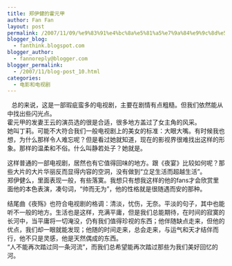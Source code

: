 ```yaml
---
title: 郑伊健的霍元甲
author: Fan Fan
layout: post
permalink: /2007/11/09/%e9%83%91%e4%bc%8a%e5%81%a5%e7%9a%84%e9%9c%8d%e5%85%83%e7%94%b2/
blogger_blog:
  - fanthink.blogspot.com
blogger_author:
  - fannoreply@blogger.com
blogger_permalink:
  - /2007/11/blog-post_10.html
categories:
  - 电影和电视剧
---
```

<a onblur="try {parent.deselectBloggerImageGracefully();} catch(e) {}" href="http://2.bp.blogspot.com/_lz-dDaxCZHc/RzUg2z_vo5I/AAAAAAAAAEE/1PcCr9sqVJ4/s1600-h/%E9%9C%8D%E5%85%83%E7%94%B2.jpg"><img style="margin: 0pt 10px 10px 0pt; float: left; cursor: pointer;" src="http://2.bp.blogspot.com/_lz-dDaxCZHc/RzUg2z_vo5I/AAAAAAAAAEE/1PcCr9sqVJ4/s400/%E9%9C%8D%E5%85%83%E7%94%B2.jpg" alt="" id="BLOGGER_PHOTO_ID_5131043476501144466" border="0" /></a>

总的来说，这是一部瑕疵蛮多的电视剧，主要在剧情有点粗糙。但我们依然能从中找出些闪光点。  
霍元甲的发妻王云的演员选的很是合适，很多地方盖过了女主角的风采。  
她叫丁莉。可能不大符合我们一般电视剧上的美女的标准：大眼大嘴。有时候我也想，为什么那样令人难忘呢？但是看过她就知道，现在的影视界很难找出这样的形象。那样的温柔和不俗。什么叫静若处子？她就是。

这样普通的一部电视剧，居然也有它值得回味的地方。跟《夜宴》比较如何呢？那些大片的大片华丽反而显得内容的空洞，没有做到“立足生活而超越生活”。  
郑伊健么，里面表现一般，有些落寞。我想只有想我这样的他的fans才会欣赏里面他的本色表演，凑句词，“帅而无为”，他的性格就是很随遇而安的那种。

结尾曲《夜殇》也符合电视剧的格调：清淡，忧伤，无奈。平淡的句子，其中也能听不一般的地方。生活也是这样，充满平庸，但是我们总能期待，在时间的寂寞的长河中，当平庸将一切淹没，仍有我们值得珍视的东西；他伴随缺点走来，但他的优点，我们却一眼就能发现；他随的时间走来，总会走来，与运气和天才结伴而行，他不只是灵感，他是天然偶成的东西。  
“人不能再次踏过同一条河流”，而我们总希望能再次踏过那些为我们美好回忆的河。